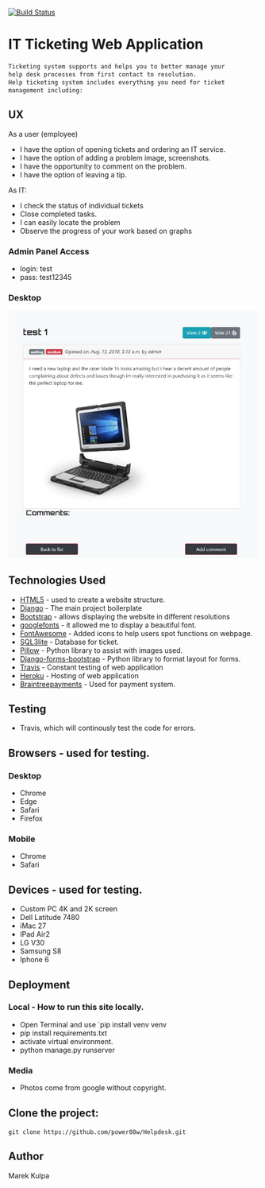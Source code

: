 [![Build Status](https://travis-ci.org/power88w/helpdesk.svg?branch=master)](https://travis-ci.org/power88w/helpdesk)


# IT Ticketing Web Application
    Ticketing system supports and helps you to better manage your 
    help desk processes from first contact to resolution. 
    Help ticketing system includes everything you need for ticket management including:

## UX
As a user (employee)
- I have the option of opening tickets and ordering an IT service.
- I have the option of adding a problem image, screenshots.
- I have the opportunity to comment on the problem.
- I have the option of leaving a tip.

As IT:

- I check the status of individual tickets
- Close completed tasks.
- I can easily locate the problem
- Observe the progress of your work based on graphs

### Admin Panel Access

- login: test
- pass: test12345

### Desktop

<img src="https://github.com/power88w/helpdesk/blob/master/media/test.JPG"> <br> 


## Technologies Used
* [HTML5](https://www.djangoproject.com) - used to create a website structure.
* [Django](https://www.djangoproject.com) - The main project boilerplate
* [Bootstrap](http://getbootstrap.com) - allows displaying the website in different resolutions
* [googlefonts](https://fonts.google.com/) - it allowed me to display a beautiful font.
* [FontAwesome](https://fontawesome.com/?from=io) - Added icons to help users spot functions on webpage.
* [SQL3lite](https://www.sqlite.org/index.html) - Database for ticket.
* [Pillow](https://pillow.readthedocs.io/en/5.3.x/) - Python library to assist with images used.
* [Django-forms-bootstrap]() - Python library to format layout for forms.
* [Travis](https://travis-ci.org) - Constant testing of web application
* [Heroku](https://www.heroku.com) - Hosting of web application
* [Braintreepayments](https://www.braintreepayments.com) - Used for payment system.

## Testing

- Travis, which will continously test the code for errors.

## Browsers - used for testing.

### Desktop
- Chrome
- Edge
- Safari 
- Firefox

### Mobile
- Chrome
- Safari


## Devices - used for testing.
- Custom PC 4K and 2K screen	
- Dell Latitude 7480
- iMac 27
- IPad Air2
- LG V30
- Samsung S8 
- Iphone 6



## Deployment
### Local - How to run this site locally.
- Open Terminal and use `pip install venv venv 
- pip install requirements.txt
- activate virtual environment.
- python manage.py runserver 


### Media
* Photos come from google without copyright.

## Clone the project:

```
git clone https://github.com/power88w/Helpdesk.git
```

## Author
Marek Kulpa
